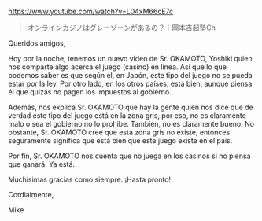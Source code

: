 https://www.youtube.com/watch?v=L04xM66cE7c

> オンラインカジノはグレーゾーンがあるの？｜岡本吉起塾Ch

Queridos amigos,

Hoy por la noche, tenemos un nuevo video de Sr. OKAMOTO, Yoshiki quien nos comparte algo acerca el juego (casino) en línea. Así que lo que podemos saber es que según él, en Japón, este tipo del juego no se pueda estar por la ley. Por otro lado, en los otros países, está bien, aunque piensa él que quizás no pagen los impuestos al gobierno. 

Además, nos explica Sr. OKAMOTO que hay la gente quien nos dice que de verdad este tipo del juego está en la zona gris, por eso, no es claramente malo o sea el gobierno no lo prohibe. También, no es claramente bueno. No obstante, Sr. OKAMOTO cree que esta zona gris no existe, entonces seguramente significa que está bien que este juego existe en el país.

Por fin, Sr. OKAMOTO nos cuenta que no juega en los casinos si no piensa que ganará. Ya está.

Muchísimas gracias como siempre. ¡Hasta pronto!

Cordialmente,

Mike
